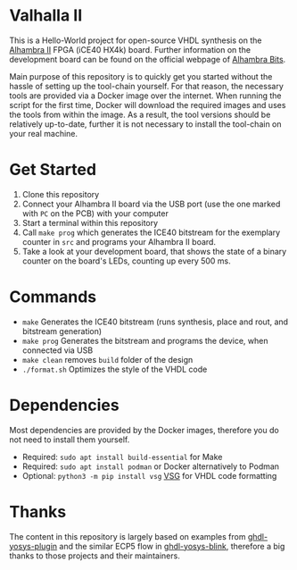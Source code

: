 
# Valhalla II

This is a Hello-World project for open-source VHDL synthesis on the [Alhambra II](https://github.com/FPGAwars/Alhambra-II-FPGA) FPGA (iCE40 HX4k) board. Further information on the development board can be found on the official webpage of [Alhambra Bits](https://alhambrabits.com/alhambra/).

Main purpose of this repository is to quickly get you started without the hassle of setting up the tool-chain yourself. For that reason, the necessary tools are provided via a Docker image over the internet. When running the script for the first time, Docker will download the required images and uses the tools from within the image. As a result, the tool versions should be relatively up-to-date, further it is not necessary to install the tool-chain on your real machine.

# Get Started

1. Clone this repository
2. Connect your Alhambra II board via the USB port (use the one marked with `PC` on the PCB) with your computer
3. Start a terminal within this repository
4. Call `make prog` which generates the ICE40 bitstream for the exemplary counter in `src` and programs your Alhambra II board.
5. Take a look at your development board, that shows the state of a binary counter on the board's LEDs, counting up every 500 ms.

# Commands

- `make` Generates the ICE40 bitstream (runs synthesis, place and rout, and bitstream generation)
- `make prog` Generates the bitstream and programs the device, when connected via USB
- `make clean` removes `build` folder of the design
- `./format.sh` Optimizes the style of the VHDL code

# Dependencies

Most dependencies are provided by the Docker images, therefore you do not need to install them yourself.

- Required: `sudo apt install build-essential` for Make
- Required: `sudo apt install podman` or Docker alternatively to Podman
- Optional: `python3 -m pip install vsg` [VSG](https://github.com/jeremiah-c-leary/vhdl-style-guide) for VHDL code formatting

# Thanks

The content in this repository is largely based on examples from [ghdl-yosys-plugin](https://github.com/ghdl/ghdl-yosys-plugin) and the similar ECP5 flow in [ghdl-yosys-blink](https://github.com/antonblanchard/ghdl-yosys-blink), therefore a big thanks to those projects and their maintainers.
